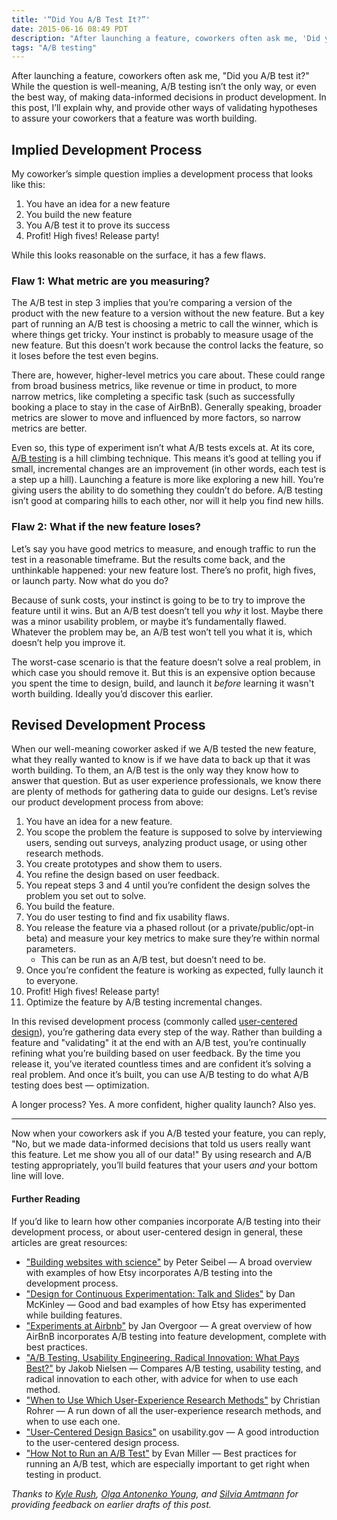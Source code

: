 ```yaml
---
title: '“Did You A/B Test It?”'
date: 2015-06-16 08:49 PDT
description: "After launching a feature, coworkers often ask me, 'Did you A/B test it?' While the question is well-meaning, A/B testing isn’t the only way, or even the best way, of making data-informed decisions in product development. In this post, I’ll explain why, and provide other ways of validating hypotheses to assure your coworkers that a feature was worth building."
tags: "A/B testing"
---
```


After launching a feature, coworkers often ask me, "Did you A/B test it?" While the question is well-meaning, A/B testing isn’t the only way, or even the best way, of making data-informed decisions in product development. In this post, I’ll explain why, and provide other ways of validating hypotheses to assure your coworkers that a feature was worth building.

## Implied Development Process

My coworker’s simple question implies a development process that looks like this:

1. You have an idea for a new feature
2. You build the new feature
3. You A/B test it to prove its success
4. Profit! High fives! Release party!

While this looks reasonable on the surface, it has a few flaws.

### Flaw 1: What metric are you measuring?

The A/B test in step 3 implies that you’re comparing a version of the product with the new feature to a version without the new feature. But a key part of running an A/B test is choosing a metric to call the winner, which is where things get tricky. Your instinct is probably to measure usage of the new feature. But this doesn’t work because the control lacks the feature, so it loses before the test even begins.

There are, however, higher-level metrics you care about. These could range from broad business metrics, like revenue or time in product, to more narrow metrics, like completing a specific task (such as successfully booking a place to stay in the case of AirBnB). Generally speaking, broader metrics are slower to move and influenced by more factors, so narrow metrics are better.

Even so, this type of experiment isn’t what A/B tests excels at. At its core, [A/B testing](https://www.optimizely.com/ab-testing/) is a hill climbing technique. This means it’s good at telling you if small, incremental changes are an improvement (in other words, each test is a step up a hill). Launching a feature is more like exploring a new hill. You’re giving users the ability to do something they couldn’t do before. A/B testing isn’t good at comparing hills to each other, nor will it help you find new hills.

### Flaw 2: What if the new feature loses?

Let’s say you have good metrics to measure, and enough traffic to run the test in a reasonable timeframe. But the results come back, and the unthinkable happened: your new feature lost. There’s no profit, high fives, or launch party. Now what do you do?

Because of sunk costs, your instinct is going to be to try to improve the feature until it wins. But an A/B test doesn’t tell you _why_ it lost. Maybe there was a minor usability problem, or maybe it’s fundamentally flawed. Whatever the problem may be, an A/B test won’t tell you what it is, which doesn’t help you improve it.

The worst-case scenario is that the feature doesn’t solve a real problem, in which case you should remove it. But this is an expensive option because you spent the time to design, build, and launch it _before_ learning it wasn't worth building. Ideally you’d discover this earlier.

## Revised Development Process

When our well-meaning coworker asked if we A/B tested the new feature, what they really wanted to know is if we have data to back up that it was worth building. To them, an A/B test is the only way they know how to answer that question. But as user experience professionals, we know there are plenty of methods for gathering data to guide our designs. Let’s revise our product development process from above:

1. You have an idea for a new feature.
1. You scope the problem the feature is supposed to solve by interviewing users, sending out surveys, analyzing product usage, or using other research methods.
1. You create prototypes and show them to users.
1. You refine the design based on user feedback.
1. You repeat steps 3 and 4 until you’re confident the design solves the problem you set out to solve.
1. You build the feature.
1. You do user testing to find and fix usability flaws.
1. You release the feature via a phased rollout (or a private/public/opt-in beta) and measure your key metrics to make sure they’re within normal parameters.
    - This can be run as an A/B test, but doesn’t need to be.
1. Once you’re confident the feature is working as expected, fully launch it to everyone.
1. Profit! High fives! Release party!
1. Optimize the feature by A/B testing incremental changes.

In this revised development process (commonly called [user-centered design](http://www.usability.gov/what-and-why/user-centered-design.html)), you’re gathering data every step of the way. Rather than building a feature and "validating" it at the end with an A/B test, you’re continually refining what you’re building based on user feedback. By the time you release it, you’ve iterated countless times and are confident it’s solving a real problem. And once it’s built, you can use A/B testing to do what A/B testing does best — optimization.

A longer process? Yes. A more confident, higher quality launch? Also yes.

---

Now when your coworkers ask if you A/B tested your feature, you can reply, "No, but we made data-informed decisions that told us users really want this feature. Let me show you all of our data!" By using research and A/B testing appropriately, you’ll build features that your users _and_ your bottom line will love.

#### Further Reading

If you’d like to learn how other companies incorporate A/B testing into their development process, or about user-centered design in general, these articles are great resources:

- ["Building websites with science"](https://codeascraft.com/2012/06/21/building-websites-with-science/) by Peter Seibel — A broad overview with examples of how Etsy incorporates A/B testing into the development process.
- ["Design for Continuous Experimentation: Talk and Slides"](http://mcfunley.com/design-for-continuous-experimentation) by Dan McKinley — Good and bad examples of how Etsy has experimented while building features.
- ["Experiments at Airbnb"](http://nerds.airbnb.com/experiments-at-airbnb/) by Jan Overgoor — A great overview of how AirBnB incorporates A/B testing into feature development, complete with best practices.
- ["A/B Testing, Usability Engineering, Radical Innovation: What Pays Best?"](http://www.nngroup.com/articles/ab-testing-usability-engineering/) by Jakob Nielsen — Compares A/B testing, usability testing, and radical innovation to each other, with advice for when to use each method.
- ["When to Use Which User-Experience Research Methods"](http://www.nngroup.com/articles/which-ux-research-methods/) by Christian Rohrer — A run down of all the user-experience research methods, and when to use each one.
- ["User-Centered Design Basics"](http://www.usability.gov/what-and-why/user-centered-design.html) on usability.gov — A good introduction to the user-centered design process.
- ["How Not to Run an A/B Test"](http://www.evanmiller.org/how-not-to-run-an-ab-test.html) by Evan Miller — Best practices for running an A/B test, which are especially important to get right when testing in product.

_Thanks to [Kyle Rush](http://kylerush.net/), [Olga Antonenko Young](https://twitter.com/olgavyoung), and [Silvia Amtmann](https://twitter.com/hiSilv) for providing feedback on earlier drafts of this post._
